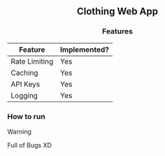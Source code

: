 <div align=center>
    <h2>Clothing Web App</h2>
</div>

<div align=center>

### Features

| Feature       | Implemented? |
|---------------|--------------|
| Rate Limiting | Yes          |
| Caching       | Yes          |
| API Keys      | Yes          |
| Logging       | Yes          |

</div>

### How to run

>[!WARNING]
> Full of Bugs XD
